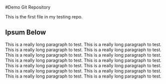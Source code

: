 #Demo Git Repository

This is the first file in my testing repo.



## Ipsum Below

This is a really long paragraph to test. This is a really long paragraph to test. 
This is a really long paragraph to test. This is a really long paragraph to test. 
This is a really long paragraph to test. This is a really long paragraph to test. 
This is a really long paragraph to test. This is a really long paragraph to test. 
This is a really long paragraph to test. This is a really long paragraph to test. 
This is a really long paragraph to test. This is a really long paragraph to test. 
This is a really long paragraph to test. This is a really long paragraph to test. 